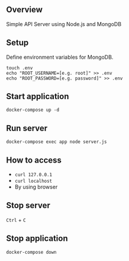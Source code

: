 ## Overview
Simple API Server using Node.js and MongoDB

## Setup
Define environment variables for MongoDB.
```
touch .env
echo "ROOT_USERNAME=[e.g. root]" >> .env
echo "ROOT_PASSWORD=[e.g. password]" >> .env
```

## Start application
```
docker-compose up -d
```

## Run server
```
docker-compose exec app node server.js
```

## How to access
- `curl 127.0.0.1`
- `curl localhost`
- By using browser


## Stop server
`Ctrl` + `C`

## Stop application
```
docker-compose down
```